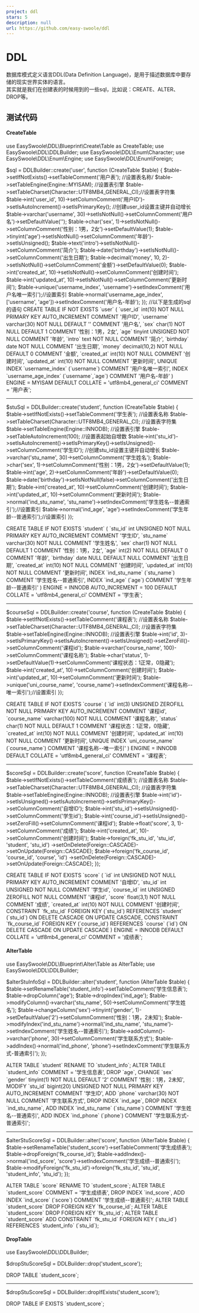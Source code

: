 ```yaml
---
project: ddl
stars: 5
description: null
url: https://github.com/easy-swoole/ddl
---
```


DDL
===

数据库模式定义语言DDL(Data Definition Language)，是用于描述数据库中要存储的现实世界实体的语言。  
其实就是我们在创建表的时候用到的一些sql，比如说：CREATE、ALTER、DROP等。

测试代码
----

#### CreateTable

use EasySwoole\\DDL\\Blueprint\\Create\\Table as CreateTable;
use EasySwoole\\DDL\\DDLBuilder;
use EasySwoole\\DDL\\Enum\\Character;
use EasySwoole\\DDL\\Enum\\Engine;
use EasySwoole\\DDL\\Enum\\Foreign;

$sql = DDLBuilder::create('user', function (CreateTable $table) {
    $table\->setIfNotExists()->setTableComment('用户表');   //设置表名称/
    $table\->setTableEngine(Engine::MYISAM);                //设置表引擎
    $table\->setTableCharset(Character::UTF8MB4\_GENERAL\_CI);//设置表字符集
    $table\->int('user\_id', 10)->setColumnComment('用户ID')->setIsAutoIncrement()->setIsPrimaryKey();  //创建user\_id设置主键并自动增长
    $table\->varchar('username', 30)->setIsNotNull()->setColumnComment('用户名')->setDefaultValue('');
    $table\->char('sex', 1)->setIsNotNull()->setColumnComment('性别：1男，2女')->setDefaultValue(1);
    $table\->tinyint('age')->setIsNotNull()->setColumnComment('年龄')->setIsUnsigned();
    $table\->text('intro')->setIsNotNull()->setColumnComment('简介');
    $table\->date('birthday')->setIsNotNull()->setColumnComment('出生日期');
    $table\->decimal('money', 10, 2)->setIsNotNull()->setColumnComment('金额')->setDefaultValue(0);
    $table\->int('created\_at', 10)->setIsNotNull()->setColumnComment('创建时间');
    $table\->int('updated\_at', 10)->setIsNotNull()->setColumnComment('更新时间');
    $table\->unique('username\_index', 'username')->setIndexComment('用户名唯一索引');//设置索引
    $table\->normal('username\_age\_index', \['username', 'age'\])->setIndexComment('用户名-年龄');
});
//以下是生成的sql的语句
CREATE TABLE IF NOT EXISTS \`user\` (
  \`user\_id\` int(10) NOT NULL PRIMARY KEY AUTO\_INCREMENT COMMENT '用户ID',
  \`username\` varchar(30) NOT NULL DEFAULT '' COMMENT '用户名',
  \`sex\` char(1) NOT NULL DEFAULT 1 COMMENT '性别：1男，2女',
  \`age\` tinyint UNSIGNED NOT NULL COMMENT '年龄',
  \`intro\` text NOT NULL COMMENT '简介',
  \`birthday\` date NOT NULL COMMENT '出生日期',
  \`money\` decimal(10,2) NOT NULL DEFAULT 0 COMMENT '金额',
  \`created\_at\` int(10) NOT NULL COMMENT '创建时间',
  \`updated\_at\` int(10) NOT NULL COMMENT '更新时间',
  UNIQUE INDEX \`username\_index\` (\`username\`) COMMENT '用户名唯一索引',
  INDEX \`username\_age\_index\` (\`username\`,\`age\`) COMMENT '用户名-年龄'
)
ENGINE = MYISAM DEFAULT COLLATE = 'utf8mb4\_general\_ci' COMMENT = '用户表';
 
------------------------------------------------------------------------------------
 
$stuSql = DDLBuilder::create('student', function (CreateTable $table) {
    $table\->setIfNotExists()->setTableComment('学生表');          //设置表名称
    $table\->setTableCharset(Character::UTF8MB4\_GENERAL\_CI);     //设置表字符集
    $table\->setTableEngine(Engine::INNODB);                     //设置表引擎
    $table\->setTableAutoIncrement(100);                    //设置表起始自增数
    $table\->int('stu\_id')->setIsAutoIncrement()->setIsPrimaryKey()->setIsUnsigned()->setColumnComment('学生ID');  //创建stu\_id设置主键并自动增长
    $table\->varchar('stu\_name', 30)->setColumnComment('学生姓名');
    $table\->char('sex', 1)->setColumnComment('性别：1男，2女')->setDefaultValue(1);
    $table\->int('age', 2)->setColumnComment('年龄')->setDefaultValue(0);
    $table\->date('birthday')->setIsNotNull(false)->setColumnComment('出生日期');
    $table\->int('created\_at', 10)->setColumnComment('创建时间');
    $table\->int('updated\_at', 10)->setColumnComment('更新时间');
    $table\->normal('ind\_stu\_name', 'stu\_name')->setIndexComment('学生姓名--普通索引');//设置索引
    $table\->normal('ind\_age', 'age')->setIndexComment('学生年龄--普通索引');//设置索引
});

CREATE TABLE IF NOT EXISTS \`student\` (
  \`stu\_id\` int UNSIGNED NOT NULL PRIMARY KEY AUTO\_INCREMENT COMMENT '学生ID',
  \`stu\_name\` varchar(30) NOT NULL COMMENT '学生姓名',
  \`sex\` char(1) NOT NULL DEFAULT 1 COMMENT '性别：1男，2女',
  \`age\` int(2) NOT NULL DEFAULT 0 COMMENT '年龄',
  \`birthday\` date NULL DEFAULT NULL COMMENT '出生日期',
  \`created\_at\` int(10) NOT NULL COMMENT '创建时间',
  \`updated\_at\` int(10) NOT NULL COMMENT '更新时间',
  INDEX \`ind\_stu\_name\` (\`stu\_name\`) COMMENT '学生姓名--普通索引',
  INDEX \`ind\_age\` (\`age\`) COMMENT '学生年龄--普通索引'
)
ENGINE = INNODB AUTO\_INCREMENT = 100 DEFAULT COLLATE = 'utf8mb4\_general\_ci' COMMENT = '学生表';

------------------------------------------------------------------------------------
 
$courseSql = DDLBuilder::create('course', function (CreateTable $table) {
    $table\->setIfNotExists()->setTableComment('课程表');          //设置表名称
    $table\->setTableCharset(Character::UTF8MB4\_GENERAL\_CI);     //设置表字符集
    $table\->setTableEngine(Engine::INNODB);                     //设置表引擎
    $table\->int('id', 3)->setIsPrimaryKey()->setIsAutoIncrement()->setIsUnsigned()->setZeroFill()->setColumnComment('课程id');
    $table\->varchar('course\_name', 100)->setColumnComment('课程名称');
    $table\->char('status', 1)->setDefaultValue(1)->setColumnComment('课程状态：1正常，0隐藏');
    $table\->int('created\_at', 10)->setColumnComment('创建时间');
    $table\->int('updated\_at', 10)->setColumnComment('更新时间');
    $table\->unique('uni\_course\_name', 'course\_name')->setIndexComment('课程名称--唯一索引');//设置索引
});

CREATE TABLE IF NOT EXISTS \`course\` (
  \`id\` int(3) UNSIGNED ZEROFILL NOT NULL PRIMARY KEY AUTO\_INCREMENT COMMENT '课程id',
  \`course\_name\` varchar(100) NOT NULL COMMENT '课程名称',
  \`status\` char(1) NOT NULL DEFAULT 1 COMMENT '课程状态：1正常，0隐藏',
  \`created\_at\` int(10) NOT NULL COMMENT '创建时间',
  \`updated\_at\` int(10) NOT NULL COMMENT '更新时间',
  UNIQUE INDEX \`uni\_course\_name\` (\`course\_name\`) COMMENT '课程名称--唯一索引'
)
ENGINE = INNODB DEFAULT COLLATE = 'utf8mb4\_general\_ci' COMMENT = '课程表';
 
------------------------------------------------------------------------------------
 
$scoreSql = DDLBuilder::create('score', function (CreateTable $table) {
    $table\->setIfNotExists()->setTableComment('成绩表');          //设置表名称
    $table\->setTableCharset(Character::UTF8MB4\_GENERAL\_CI);     //设置表字符集
    $table\->setTableEngine(Engine::INNODB);                     //设置表引擎
    $table\->int('id')->setIsUnsigned()->setIsAutoIncrement()->setIsPrimaryKey()->setColumnComment('自增ID');
    $table\->int('stu\_id')->setIsUnsigned()->setColumnComment('学生id');
    $table\->int('course\_id')->setIsUnsigned()->setZeroFill()->setColumnComment('课程id');
    $table\->float('score', 3, 1)->setColumnComment('成绩');
    $table\->int('created\_at', 10)->setColumnComment('创建时间');
    $table\->foreign('fk\_stu\_id', 'stu\_id', 'student', 'stu\_id')
        ->setOnDelete(Foreign::CASCADE)->setOnUpdate(Foreign::CASCADE);
    $table\->foreign('fk\_course\_id', 'course\_id', 'course', 'id')
        ->setOnDelete(Foreign::CASCADE)->setOnUpdate(Foreign::CASCADE);
});

CREATE TABLE IF NOT EXISTS \`score\` (
  \`id\` int UNSIGNED NOT NULL PRIMARY KEY AUTO\_INCREMENT COMMENT '自增ID',
  \`stu\_id\` int UNSIGNED NOT NULL COMMENT '学生id',
  \`course\_id\` int UNSIGNED ZEROFILL NOT NULL COMMENT '课程id',
  \`score\` float(3,1) NOT NULL COMMENT '成绩',
  \`created\_at\` int(10) NOT NULL COMMENT '创建时间',
  CONSTRAINT \`fk\_stu\_id\` FOREIGN KEY (\`stu\_id\`) REFERENCES \`student\` (\`stu\_id\`) ON DELETE CASCADE ON UPDATE CASCADE,
  CONSTRAINT \`fk\_course\_id\` FOREIGN KEY (\`course\_id\`) REFERENCES \`course\` (\`id\`) ON DELETE CASCADE ON UPDATE CASCADE
)
ENGINE = INNODB DEFAULT COLLATE = 'utf8mb4\_general\_ci' COMMENT = '成绩表';

#### AlterTable

use EasySwoole\\DDL\\Blueprint\\Alter\\Table as AlterTable;
use EasySwoole\\DDL\\DDLBuilder;

$alterStuInfoSql = DDLBuilder::alter('student', function (AlterTable $table) {
    $table\->setRenameTable('student\_info')->setTableComment('学生信息表');
    $table\->dropColumn('age');
    $table\->dropIndex('ind\_age');
    $table\->modifyColumn()->varchar('stu\_name', 50)->setColumnComment('学生姓名');
    $table\->changeColumn('sex')->tinyint('gender', 1)->setDefaultValue('2')->setColumnComment('性别：1男，2未知');
    $table\->modifyIndex('ind\_stu\_name')->normal('ind\_stu\_name', 'stu\_name')->setIndexComment('学生姓名--普通索引');
    $table\->addColumn()->varchar('phone', 30)->setColumnComment('学生联系方式');
    $table\->addIndex()->normal('ind\_phone', 'phone')->setIndexComment('学生联系方式-普通索引');
});

ALTER TABLE \`student\` RENAME TO \`student\_info\`;
ALTER TABLE \`student\_info\`
COMMENT = '学生信息表',
DROP \`age\`,
CHANGE \`sex\` \`gender\` tinyint(1) NOT NULL DEFAULT '2' COMMENT '性别：1男，2未知',
MODIFY \`stu\_id\` bigint(20) UNSIGNED NOT NULL PRIMARY KEY AUTO\_INCREMENT COMMENT '学生ID',
ADD \`phone\` varchar(30) NOT NULL COMMENT '学生联系方式',
DROP INDEX \`ind\_age\`,
DROP INDEX \`ind\_stu\_name\`,
ADD INDEX \`ind\_stu\_name\` (\`stu\_name\`) COMMENT '学生姓名--普通索引',
ADD INDEX \`ind\_phone\` (\`phone\`) COMMENT '学生联系方式-普通索引';

------------------------------------------------------------------------------------

$alterStuScoreSql = DDLBuilder::alter('score', function (AlterTable $table) {
    $table\->setRenameTable('student\_score')->setTableComment('学生成绩表');
    $table\->dropForeign('fk\_course\_id');
    $table\->addIndex()->normal('ind\_score', 'score')->setIndexComment('学生成绩--普通索引');
    $table\->modifyForeign('fk\_stu\_id')->foreign('fk\_stu\_id', 'stu\_id', 'student\_info', 'stu\_id');
});

ALTER TABLE \`score\` RENAME TO \`student\_score\`;
ALTER TABLE \`student\_score\`
COMMENT = '学生成绩表',
DROP INDEX \`ind\_score\`,
ADD INDEX \`ind\_score\` (\`score\`) COMMENT '学生成绩--普通索引';
ALTER TABLE \`student\_score\` DROP FOREIGN KEY \`fk\_course\_id\`;
ALTER TABLE \`student\_score\` DROP FOREIGN KEY \`fk\_stu\_id\`;
ALTER TABLE \`student\_score\` ADD CONSTRAINT \`fk\_stu\_id\` FOREIGN KEY (\`stu\_id\`) REFERENCES \`student\_info\` (\`stu\_id\`);

#### DropTable

use EasySwoole\\DDL\\DDLBuilder;

$dropStuScoreSql = DDLBuilder::drop('student\_score');

DROP TABLE \`student\_score\`;

------------------------------------------------------------------------------------

$dropStuScoreSql = DDLBuilder::dropIfExists('student\_score');

DROP TABLE IF EXISTS \`student\_score\`;
